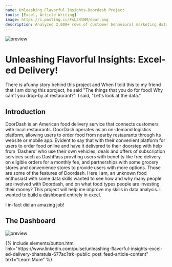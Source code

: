 ```yaml
---
name: Unleashing Flavorful Insights-Doordash Project
tools: [Excel, Article Writing]
image: https://i.postimg.cc/FsL5RtNM/door.png
description: Analyzed 2,000+ rows of customer behavioral marketing data in Excel using VLOOKUPS, Pivot Tables, and charts to evaluate campaign success levels.
---
```


![preview](https://i.postimg.cc/BbbnVJLY/Screenshot-2024-01-18-192909.png)

# Unleashing Flavorful Insights: Excel-ed Delivery!

There is afunny story behind this project and When I told this to my friend that I am doing this aproject, he said "The things that you do for food! Why can't you drop-by at restaurant?". I said, "Let's look at the data." 

## Introduction

DoorDash is an American food delivery service that connects customers with local restaurants. DoorDash operates as an on-demand logistics platform, allowing users to order food from nearby restaurants through its website or mobile app. Evident to say that with their convenient platform for users to order food online and have it delivered to their doorstep with help from 'Dashers' who use their own vehicles, deals and offers of subscription services such as DashPass provifing users with benefits like free delivery on eligible orders for a monthly fee, and partnerships with some grocery stores and convenience stores to provide users with more options. Those are some of the features of Doordash.
Here I am, an unknown food enthusiast with some data skills wanted to see how and why many people are involved with Doordash, and on what food types people are investing their money?
This project will help me improve my skills in data analysis. I wanted to build a dashboard entirely in excel.

I in-fact did an amazing job!

## The Dashboard

![preview](https://i.postimg.cc/BbbnVJLY/Screenshot-2024-01-18-192909.png)

<p class="text-center">
{% include elements/button.html link="https://www.linkedin.com/pulse/unleashing-flavorful-insights-excel-ed-delivery-bharatula-677ac?trk=public_post_feed-article-content" text="Learn More" %}
</p>
